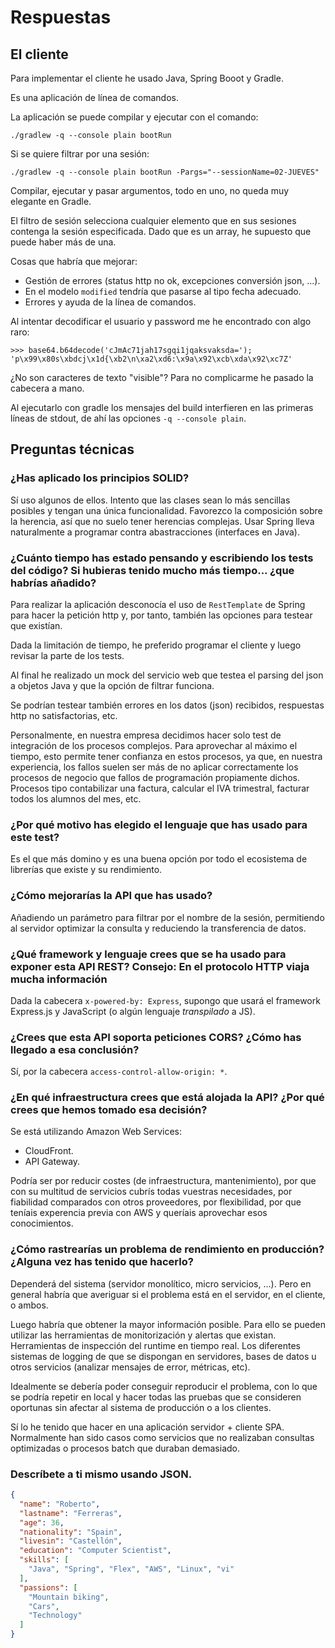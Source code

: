 Respuestas
==========

El cliente
----------

Para implementar el cliente he usado Java, Spring Booot y Gradle.

Es una aplicación de línea de comandos.

La aplicación se puede compilar y ejecutar con el comando:

```
./gradlew -q --console plain bootRun
```

Si se quiere filtrar por una sesión:

```
./gradlew -q --console plain bootRun -Pargs="--sessionName=02-JUEVES"
```

Compilar, ejecutar y pasar argumentos, todo en uno, no queda muy elegante en
Gradle.

El filtro de sesión selecciona cualquier elemento que en sus sesiones contenga
la sesión especificada. Dado que es un array, he supuesto que puede haber más
de una.

Cosas que habría que mejorar:
  - Gestión de errores (status http no ok, excepciones conversión json, ...).
  - En el modelo `modified` tendría que pasarse al tipo fecha adecuado.
  - Errores y ayuda de la línea de comandos.

Al intentar decodificar el usuario y password me he encontrado con algo raro:

```
>>> base64.b64decode('cJmAc71jah17sgqi1jqaksvaksda=');
'p\x99\x80s\xbdcj\x1d{\xb2\n\xa2\xd6:\x9a\x92\xcb\xda\x92\xc7Z'
```

¿No son caracteres de texto "visible"? Para no complicarme he pasado la cabecera
a mano.

Al ejecutarlo con gradle los mensajes del build interfieren en las primeras
líneas de stdout, de ahí las opciones `-q --console plain`.

Preguntas técnicas
------------------

### ¿Has aplicado los principios SOLID?

Sí uso algunos de ellos. Intento que las clases sean lo más sencillas posibles
y tengan una única funcionalidad. Favorezco la composición sobre la
herencia, así que no suelo tener herencias complejas. Usar Spring lleva
naturalmente a programar contra abastracciones (interfaces en Java). 

### ¿Cuánto tiempo has estado pensando y escribiendo los tests del código? Si hubieras tenido mucho más tiempo... ¿que habrías añadido?

Para realizar la aplicación desconocía el uso de `RestTemplate` de Spring para
hacer la petición http y, por tanto, también las opciones para testear que
existían.

Dada la limitación de tiempo, he preferido programar el cliente y luego
revisar la parte de los tests.

Al final he realizado un mock del servicio web que testea el parsing del
json a objetos Java y que la opción de filtrar funciona.

Se podrían testear también errores en los datos (json) recibidos, respuestas http
no satisfactorias, etc.

Personalmente, en nuestra empresa decidimos hacer solo test de integración de
los procesos complejos. Para aprovechar al máximo el tiempo, esto permite tener
confianza en estos procesos, ya que, en nuestra experiencia, los fallos suelen
ser más de no aplicar correctamente los procesos de negocio que fallos de
programación propiamente dichos. Procesos tipo contabilizar una factura,
calcular el IVA trimestral, facturar todos los alumnos del mes, etc.

### ¿Por qué motivo has elegido el lenguaje que has usado para este test?

Es el que más domino y es una buena opción por todo el ecosistema de librerías
que existe y su rendimiento.

### ¿Cómo mejorarías la API que has usado?

Añadiendo un parámetro para filtrar por el nombre de la sesión, permitiendo al
servidor optimizar la consulta y reduciendo la transferencia de datos.

### ¿Qué framework y lenguaje crees que se ha usado para exponer esta API REST? Consejo: En el protocolo HTTP viaja mucha información

Dada la cabecera `x-powered-by: Express`, supongo que usará el framework
Express.js y JavaScript (o algún lenguaje _transpilado_ a JS).

### ¿Crees que esta API soporta peticiones CORS? ¿Cómo has llegado a esa conclusión?

Sí, por la cabecera `access-control-allow-origin: *`.

### ¿En qué infraestructura crees que está alojada la API? ¿Por qué crees que hemos tomado esa decisión?

Se está utilizando Amazon Web Services:
  - CloudFront.
  - API Gateway.

Podría ser por reducir costes (de infraestructura, mantenimiento), por que
con su multitud de servicios cubrís todas vuestras necesidades, por fiabilidad
comparados con otros proveedores, por flexibilidad, por que teníais experencia
previa con AWS y queríais aprovechar esos conocimientos.

### ¿Cómo rastrearías un problema de rendimiento en producción? ¿Alguna vez has tenido que hacerlo?

Dependerá del sistema (servidor monolítico, micro servicios, ...). Pero en
general habría que averiguar si el problema está en el servidor, en el cliente,
o ambos.

Luego habría que obtener la mayor información posible. Para ello se pueden
utilizar las herramientas de monitorización y alertas que existan.
Herramientas de inspección del runtime en tiempo real. Los diferentes
sistemas de logging de que se dispongan en servidores, bases de datos u otros
servicios (analizar mensajes de error, métricas, etc).

Idealmente se debería poder conseguir reproducir el problema, con lo que se
podría repetir en local y hacer todas las pruebas que se consideren oportunas
sin afectar al sistema de producción o a los clientes.

Sí lo he tenido que hacer en una aplicación servidor + cliente SPA.
Normalmente han sido casos como servicios que no realizaban
consultas optimizadas o procesos batch que duraban demasiado.

### Descríbete a ti mismo usando JSON.

```json
{
  "name": "Roberto",
  "lastname": "Ferreras",
  "age": 36,
  "nationality": "Spain",
  "livesin": "Castellón",
  "education": "Computer Scientist",
  "skills": [
    "Java", "Spring", "Flex", "AWS", "Linux", "vi"
  ],
  "passions": [
    "Mountain biking",
    "Cars",
    "Technology"
  ]
}
```
